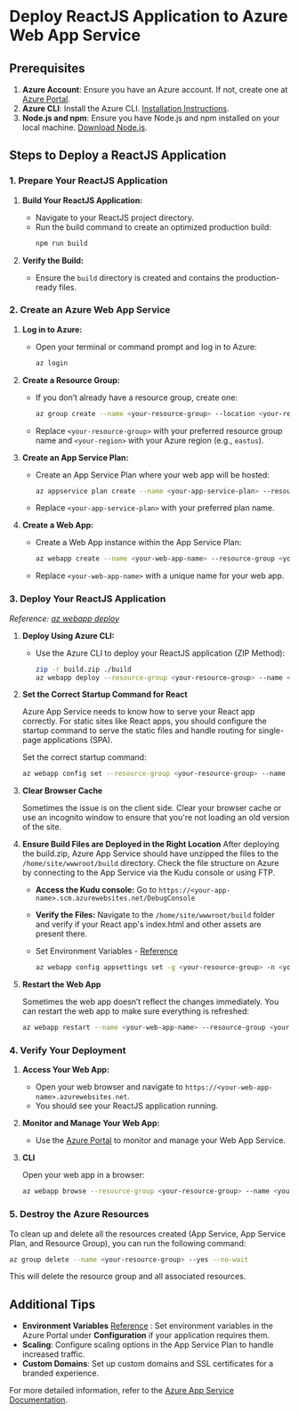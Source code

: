 # Deploy ReactJS Application to Azure Web App Service

## Prerequisites

1. **Azure Account**: Ensure you have an Azure account. If not, create one at [Azure Portal](https://portal.azure.com).
2. **Azure CLI**: Install the Azure CLI. [Installation Instructions](https://docs.microsoft.com/cli/azure/install-azure-cli).
3. **Node.js and npm**: Ensure you have Node.js and npm installed on your local machine. [Download Node.js](https://nodejs.org/).

## Steps to Deploy a ReactJS Application

### 1. Prepare Your ReactJS Application

1. **Build Your ReactJS Application:**
    - Navigate to your ReactJS project directory.
    - Run the build command to create an optimized production build:
      ```bash
      npm run build
      ```

2. **Verify the Build:**
    - Ensure the `build` directory is created and contains the production-ready files.

### 2. Create an Azure Web App Service

1. **Log in to Azure:**
    - Open your terminal or command prompt and log in to Azure:
      ```bash
      az login
      ```

2. **Create a Resource Group:**
    - If you don’t already have a resource group, create one:
      ```bash
      az group create --name <your-resource-group> --location <your-region>
      ```
    - Replace `<your-resource-group>` with your preferred resource group name and `<your-region>` with your Azure region (e.g., `eastus`).

3. **Create an App Service Plan:**
    - Create an App Service Plan where your web app will be hosted:
      ```bash
      az appservice plan create --name <your-app-service-plan> --resource-group <your-resource-group> --sku B1
      ```
    - Replace `<your-app-service-plan>` with your preferred plan name.

4. **Create a Web App:**
    - Create a Web App instance within the App Service Plan:
      ```bash
      az webapp create --name <your-web-app-name> --resource-group <your-resource-group> --plan <your-app-service-plan> --runtime "NODE|18-lts"
      ```
    - Replace `<your-web-app-name>` with a unique name for your web app.

### 3. Deploy Your ReactJS Application

_Reference: [az webapp deploy
](https://learn.microsoft.com/en-us/cli/azure/webapp?view=azure-cli-latest#az-webapp-deploy)_

1. **Deploy Using Azure CLI:**
    - Use the Azure CLI to deploy your ReactJS application (ZIP Method):
      ```bash
      zip -r build.zip ./build
      az webapp deploy --resource-group <your-resource-group> --name <your-web-app-name> --src-path build.zip --type zip
      ```
2. **Set the Correct Startup Command for React**

   Azure App Service needs to know how to serve your React app correctly. For static sites like React apps, you should configure the startup command to serve the static files and handle routing for single-page applications (SPA).
   
   Set the correct startup command:
   ```bash
   az webapp config set --resource-group <your-resource-group> --name <your-web-app-name> --startup-file "pm2 serve /home/site/wwwroot/build --no-daemon --spa"
   ```
3. **Clear Browser Cache**

   Sometimes the issue is on the client side. Clear your browser cache or use an incognito window to ensure that you're not loading an old version of the site.

4. **Ensure Build Files are Deployed in the Right Location**
   After deploying the build.zip, Azure App Service should have unzipped the files to the `/home/site/wwwroot/build` directory. Check the file structure on Azure by connecting to the App Service via the Kudu console or using FTP.

   * **Access the Kudu console:** Go to `https://<your-app-name>.scm.azurewebsites.net/DebugConsole`

   * **Verify the Files:** Navigate to the `/home/site/wwwroot/build` folder and verify if your React app's index.html and other assets are present there.
   
   * Set Environment Variables - [Reference](env_variables.md)
     ```bash
     az webapp config appsettings set -g <your-resource-group> -n <your-web-app-name> --settings <env_variable_key>=<env_variable_value>
     ```
5. **Restart the Web App**

   Sometimes the web app doesn’t reflect the changes immediately. You can restart the web app to make sure everything is refreshed:

   ```bash
   az webapp restart --name <your-web-app-name> --resource-group <your-resource-group>
   ```

### 4. Verify Your Deployment

1. **Access Your Web App:**
    - Open your web browser and navigate to `https://<your-web-app-name>.azurewebsites.net`.
    - You should see your ReactJS application running.

2. **Monitor and Manage Your Web App:**
    - Use the [Azure Portal](https://portal.azure.com) to monitor and manage your Web App Service.

3. **CLI**

   Open your web app in a browser:

   ```bash
   az webapp browse --resource-group <your-resource-group> --name <your-webapp-name>
   ```

### 5. Destroy the Azure Resources
To clean up and delete all the resources created (App Service, App Service Plan, and Resource Group), you can run the following command:

```bash
az group delete --name <your-resource-group> --yes --no-wait
```
This will delete the resource group and all associated resources.


## Additional Tips

- **Environment Variables** [Reference](env_variables.md) : Set environment variables in the Azure Portal under **Configuration** if your application requires them.
- **Scaling**: Configure scaling options in the App Service Plan to handle increased traffic.
- **Custom Domains**: Set up custom domains and SSL certificates for a branded experience.

For more detailed information, refer to the [Azure App Service Documentation](https://docs.microsoft.com/azure/app-service/).

